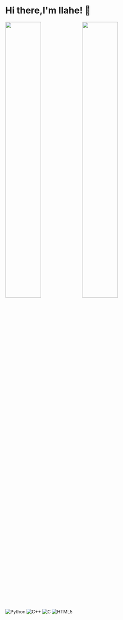 # Hi there,I'm Ilahe! 👋

<img align="left" width="47%" src="https://github-readme-stats.vercel.app/api?username=Ilahe2007&show_icons=true&theme=radical" />

<img align="left" width="47%" src="https://github-readme-stats.vercel.app/api/top-langs/?username=Ilahe2007&layout=compact" />


![Python](https://img.shields.io/badge/python-3670A0?style=for-the-badge&logo=python&logoColor=ffdd54)
![C++](https://img.shields.io/badge/c++-%2300599C.svg?style=for-the-badge&logo=c%2B%2B&logoColor=white)
![C](https://img.shields.io/badge/c-%2300599C.svg?style=for-the-badge&logo=c&logoColor=white)
![HTML5](https://img.shields.io/badge/html5-%23E34F26.svg?style=for-the-badge&logo=html5&logoColor=white)


